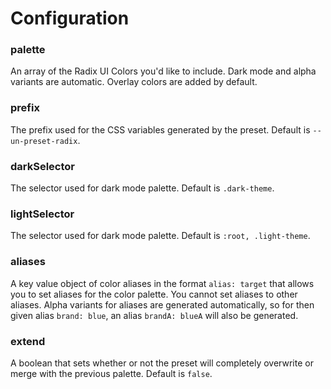 # Configuration

### palette

An array of the Radix UI Colors you'd like to include. Dark mode and alpha variants are automatic. Overlay colors are added by default.

### prefix

The prefix used for the CSS variables generated by the preset. Default is `--un-preset-radix`.

### darkSelector

The selector used for dark mode palette. Default is `.dark-theme`.

### lightSelector

The selector used for dark mode palette. Default is `:root, .light-theme`.

### aliases

A key value object of color aliases in the format `alias: target` that allows you to set aliases for the color palette. You cannot set aliases to other aliases. Alpha variants for aliases are generated automatically, so for then given alias `brand: blue`, an alias `brandA: blueA` will also be generated.

### extend

A boolean that sets whether or not the preset will completely overwrite or merge with the previous palette. Default is `false`.
